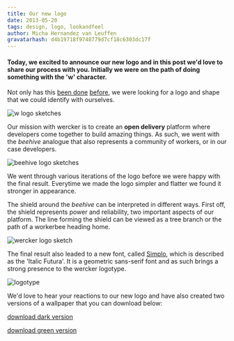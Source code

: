 ```yaml
---
title: Our new logo
date: 2013-05-20
tags: design, logo, lookandfeel
author: Micha Hernandez van Leuffen
gravatarhash: d4b19718f9748779d7cf18c6303dc17f
---
```


<h4 class="subheader">
Today, we excited to announce our new logo and in this post we'd love to
share our process with you. Initially we were on the path of doing something with the 'w' character.
</h4>

Not only has this [been done](http://wikipedia.org) [before](http://wordpress.com), we were looking for a logo and shape that we could identify with ourselves.

![w logo sketches](http://f.cl.ly/items/2B1q1n2e2W2b0V0L1j1q/blogpost_logo_img_1.jpg)


Our mission with wercker is to create an **open delivery** platform  where developers come together to build amazing things. As such, we went with the *beehive* analogue that also represents a community of workers, or in our case developers.

![beehive logo sketches](http://f.cl.ly/items/2L2H35131G112n1p1I1p/blogpost_logo_img_2.jpg)

We went through various iterations of the logo before we were happy with the final result. Everytime we made the logo simpler and flatter we found it stronger in appearance.

The shield around the *beehive* can be interpreted in different ways. First off, the shield represents power and reliability, two important aspects of our platform. The line forming the shield can be viewed as a tree branch or the path of a workerbee heading home.

![wercker logo sketch](http://f.cl.ly/items/3x0o0Z050Z1N2P3L1f40/blogpost_logo_img_3.jpg)

The final result also leaded to a new font, called [Simplo](http://www.myfonts.com/fonts/durotype/simplo/), which is described as the 'Italic Futura'. It is a geometric sans-serif font and as such brings a strong presence to the wercker logotype.

![logotype](http://f.cl.ly/items/3o323i4710422L2V2T1X/blogpost_logo_img_4.png)


We'd love to hear your reactions to our new logo and have also created two versions of a wallpaper that you can download below:

[download dark version](http://f.cl.ly/items/1e3w3X0e073d322y0R35/wercker_wallpaper.png)

[download green version](http://f.cl.ly/items/3w3m0o402o033i070G0K/wallpaper_green.png)





